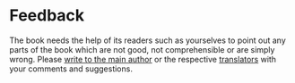 # Feedback

The book needs the help of its readers such as yourselves to point out any parts of the book which are not good, not comprehensible or are simply wrong. Please [write to the main author](http://www.swaroopch.com/contact/) or the respective [translators](./translations.md#translations) with your comments and suggestions.
